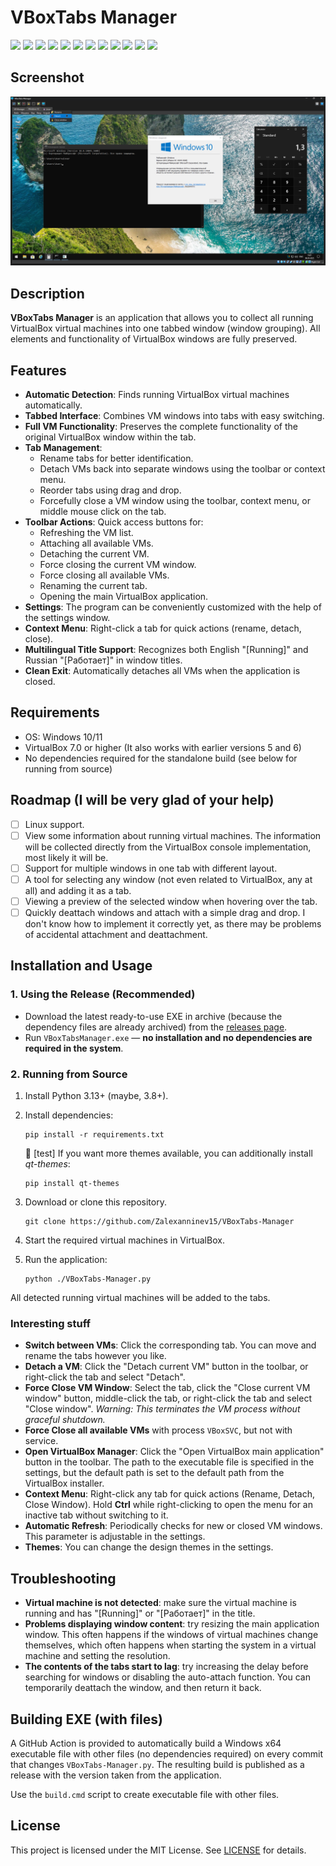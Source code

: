 # VBoxTabs Manager

[![](https://img.shields.io/badge/platform-Windows-informational)](https://github.com/Zalexanninev15/VBoxTabs-Manager)
[![](https://img.shields.io/badge/PySide6-6.9.0-6F56AE?logo=qt)](https://pypi.org/project/PySide6/)
[![](https://img.shields.io/badge/written_on-Python-%233776AB.svg?logo=python)](https://www.python.org/)
[![](https://img.shields.io/github/v/release/Zalexanninev15/VBoxTabs-Manager)](https://github.com/Zalexanninev15/VBoxTabs-Manager/releases/latest)
[![](https://img.shields.io/github/downloads/Zalexanninev15/VBoxTabs-Manager/total.svg)](https://github.com/Zalexanninev15/VBoxTabs-Manager/releases)
[![](https://img.shields.io/github/last-commit/Zalexanninev15/VBoxTabs-Manager)](https://github.com/Zalexanninev15/VBoxTabs-Manager/commits/main)
[![](https://img.shields.io/github/stars/Zalexanninev15/VBoxTabs-Manager.svg)](https://github.com/Zalexanninev15/VBoxTabs-Manager/stargazers)
[![](https://img.shields.io/github/forks/Zalexanninev15/VBoxTabs-Manager.svg)](https://github.com/Zalexanninev15/VBoxTabs-Manager/network/members)
[![](https://img.shields.io/github/issues/Zalexanninev15/VBoxTabs-Manager.svg)](https://github.com/Zalexanninev15/VBoxTabs-Manager/issues?q=is%3Aopen+is%3Aissue)
[![](https://img.shields.io/github/issues-closed/Zalexanninev15/VBoxTabs-Manager.svg)](https://github.com/Zalexanninev15/VBoxTabs-Manager/issues?q=is%3Aissue+is%3Aclosed)
[![](https://img.shields.io/badge/license-MIT-blue.svg)](LICENSE)
[![](https://img.shields.io/badge/Donate-FFDD00.svg?logo=buymeacoffee&logoColor=black)](https://z15.neocities.org/donate)

## Screenshot

![VBoxTabs Manager Screenshot](./Screenshot.png)

## Description

**VBoxTabs Manager** is an application that allows you to collect all running VirtualBox virtual machines into one tabbed window (window grouping). All elements and functionality of VirtualBox windows are fully preserved.

## Features

-   **Automatic Detection**: Finds running VirtualBox virtual machines automatically.
-   **Tabbed Interface**: Combines VM windows into tabs with easy switching.
-   **Full VM Functionality**: Preserves the complete functionality of the original VirtualBox window within the tab.
-   **Tab Management**:
    -   Rename tabs for better identification.
    -   Detach VMs back into separate windows using the toolbar or context menu.
    -   Reorder tabs using drag and drop.
    -   Forcefully close a VM window using the toolbar, context menu, or middle mouse click on the tab.
-   **Toolbar Actions**: Quick access buttons for:
    -   Refreshing the VM list.
    -   Attaching all available VMs.
    -   Detaching the current VM.
    -   Force closing the current VM window.
    -   Force closing all available VMs.
    -   Renaming the current tab.
    -   Opening the main VirtualBox application.
-   **Settings**: The program can be conveniently customized with the help of the settings window.
-   **Context Menu**: Right-click a tab for quick actions (rename, detach, close).
-   **Multilingual Title Support**: Recognizes both English "[Running]" and Russian "[Работает]" in window titles.
-   **Clean Exit**: Automatically detaches all VMs when the application is closed.

## Requirements

- OS: Windows 10/11
- VirtualBox 7.0 or higher (It also works with earlier versions 5 and 6)
- No dependencies required for the standalone build (see below for running from source)

## Roadmap (I will be very glad of your help)

- [ ] Linux support.
- [ ] View some information about running virtual machines. The information will be collected directly from the VirtualBox console implementation, most likely it will be.
- [ ] Support for multiple windows in one tab with different layout.
- [ ] A tool for selecting any window (not even related to VirtualBox, any at all) and adding it as a tab.
- [ ] Viewing a preview of the selected window when hovering over the tab.
- [ ] Quickly deattach windows and attach with a simple drag and drop. I don't know how to implement it correctly yet, as there may be problems of accidental attachment and deattachment.

## Installation and Usage

### 1. Using the Release (Recommended)

- Download the latest ready-to-use EXE in archive (because the dependency files are already archived) from the [releases page](https://github.com/Zalexanninev15/VBoxTabs-Manager/releases/latest).
- Run `VBoxTabsManager.exe` — **no installation and no dependencies are required in the system**.

### 2. Running from Source

1. Install Python 3.13+ (maybe, 3.8+).
2. Install dependencies:

    ```shell
    pip install -r requirements.txt
    ```

    🌈 [test] If you want more themes available, you can additionally install *qt-themes*:

    ```shell
    pip install qt-themes
    ```

3. Download or clone this repository.

    ```shell
    git clone https://github.com/Zalexanninev15/VBoxTabs-Manager
    ```

4. Start the required virtual machines in VirtualBox.
5. Run the application:

    ```batch
    python ./VBoxTabs-Manager.py
    ```

All detected running virtual machines will be added to the tabs.

### Interesting stuff

-   **Switch between VMs**: Click the corresponding tab. You can move and rename the tabs however you like.
-   **Detach a VM**: Click the "Detach current VM" button in the toolbar, or right-click the tab and select "Detach".
-   **Force Close VM Window**: Select the tab, click the "Close current VM window" button, middle-click the tab, or right-click the tab and select "Close window". *Warning: This terminates the VM process without graceful shutdown.*
-   **Force Close all available VMs** with process `VBoxSVC`, but not with service.
-   **Open VirtualBox Manager**: Click the "Open VirtualBox main application" button in the toolbar. The path to the executable file is specified in the settings, but the default path is set to the default path from the VirtualBox installer.
-   **Context Menu**: Right-click any tab for quick actions (Rename, Detach, Close Window). Hold **Ctrl** while right-clicking to open the menu for an inactive tab without switching to it.
-  **Automatic Refresh**: Periodically checks for new or closed VM windows. This parameter is adjustable in the settings.
-  **Themes**: You can change the design themes in the settings.

## Troubleshooting

- **Virtual machine is not detected**: make sure the virtual machine is running and has "[Running]" or "[Работает]" in the title.
- **Problems displaying window content**: try resizing the main application window.
This often happens if the windows of virtual machines change themselves, which often happens when starting the system in a virtual machine and setting the resolution.
- **The contents of the tabs start to lag**: try increasing the delay before searching for windows or disabling the auto-attach function. You can temporarily deattach the window, and then return it back.

## Building EXE (with files)

A GitHub Action is provided to automatically build a Windows x64 executable file with other files (no dependencies required) on every commit that changes `VBoxTabs-Manager.py`. The resulting build is published as a release with the version taken from the application.

Use the `build.cmd` script to create executable file with other files.

## License

This project is licensed under the MIT License. See [LICENSE](LICENSE) for details.
